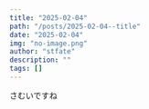 ```yaml
---
title: "2025-02-04"
path: "/posts/2025-02-04--title"
date: "2025-02-04"
img: "no-image.png"
author: "stfate"
description: ""
tags: []
---
```


<style type="text/css">
<!--
p {white-space: pre-wrap}
section {width:100%; float: left;}
div.album_cover {float: left; width:50%;}
div.album_info {float: left; width:50%; padding-left:10px;}
div.album_meta {padding-bottom: 10px;}
div.tracklist {padding-top: 10px;}
table,tr,th,td {border: none;}
th,tr,td {line-height: 1.0em !important;}
-->
</style>

さむいですね
